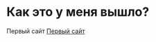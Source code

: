 # Как это у меня вышло?
Первый сайт
[Первый сайт](https://karston19.github.io/lesson_12/ "Moy trud")
